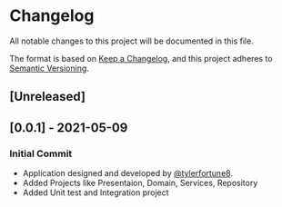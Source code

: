 ﻿# Changelog
All notable changes to this project will be documented in this file.

The format is based on [Keep a Changelog](https://keepachangelog.com/en/1.0.0/),
and this project adheres to [Semantic Versioning](https://semver.org/spec/v2.0.0.html).

## [Unreleased]

## [0.0.1] - 2021-05-09
### Initial Commit
- Application designed and developed by [@tylerfortune8](https://github.com/tylerfortune8).
- Added Projects like Presentaion, Domain, Services, Repository
- Added Unit test and Integration project
